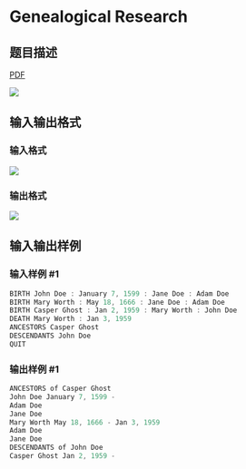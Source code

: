 # Genealogical Research

## 题目描述

[problemUrl]: https://uva.onlinejudge.org/index.php?option=com_onlinejudge&Itemid=8&category=17&page=show_problem&problem=1493

[PDF](https://uva.onlinejudge.org/external/105/p10552.pdf)

![](https://cdn.luogu.com.cn/upload/vjudge_pic/UVA10552/14d897a93f625b0e3d4168577491cb5f19de96af.png)

## 输入输出格式

### 输入格式

![](https://cdn.luogu.com.cn/upload/vjudge_pic/UVA10552/0a7efdf2c0e8a8d1cec081974a11cc414076ca3e.png)

### 输出格式

![](https://cdn.luogu.com.cn/upload/vjudge_pic/UVA10552/97f54ba6feaabbad57a6016cb3105450fa236b5f.png)

## 输入输出样例

### 输入样例 #1

```cpp
BIRTH John Doe : January 7, 1599 : Jane Doe : Adam Doe
BIRTH Mary Worth : May 18, 1666 : Jane Doe : Adam Doe
BIRTH Casper Ghost : Jan 2, 1959 : Mary Worth : John Doe
DEATH Mary Worth : Jan 3, 1959
ANCESTORS Casper Ghost
DESCENDANTS John Doe
QUIT
```


### 输出样例 #1

```cpp
ANCESTORS of Casper Ghost
John Doe January 7, 1599 -
Adam Doe
Jane Doe
Mary Worth May 18, 1666 - Jan 3, 1959
Adam Doe
Jane Doe
DESCENDANTS of John Doe
Casper Ghost Jan 2, 1959 -
```


